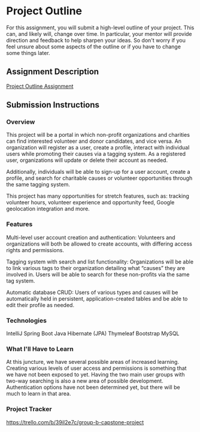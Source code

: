 # Project Outline
For this assignment, you will submit a high-level outline of your project. This can, and likely will, change over time. In particular, your mentor will provide direction and feedback to help sharpen your ideas. So don't worry if you feel unsure about some aspects of the outline or if you have to change some things later.

## Assignment Description
[Project Outline Assignment](https://education.launchcode.org/liftoff/modules/assignments/project-outline)

## Submission Instructions

### Overview

This project will be a portal in which non-profit organizations and charities can find interested volunteer and donor candidates, and vice versa. An organization will register as a user, create a profile, interact with individual users while promoting their causes via a tagging system. As a registered user, organizations will update or delete their account as needed.

Additionally, individuals will be able to sign-up for a user account, create a profile, and search for charitable causes or volunteer opportunities through the same tagging system.

This project has many opportunities for stretch features, such as: tracking volunteer hours, volunteer experience and opportunity feed, Google geolocation integration and more.

### Features

Multi-level user account creation and authentication: Volunteers and organizations will both be allowed to create accounts, with differing access rights and permissions.

Tagging system with search and list functionality: Organizations will be able to link various tags to their organization detailing what “causes” they are involved in. Users will be able to search for these non-profits via the same tag system.

Automatic database CRUD: Users of various types and causes will be automatically held in persistent, application-created tables and be able to edit their profile as needed.

### Technologies

IntelliJ
Spring Boot
Java
Hibernate (JPA)
Thymeleaf
Bootstrap
MySQL

### What I'll Have to Learn

At this juncture, we have several possible areas of increased learning. Creating various levels of user access and permissions is something that we have not been exposed to yet. Having the two main user groups with two-way searching is also a new area of possible development. Authentication options have not been determined yet, but there will be much to learn in that area.

### Project Tracker

https://trello.com/b/39iI2e7c/group-b-capstone-project
